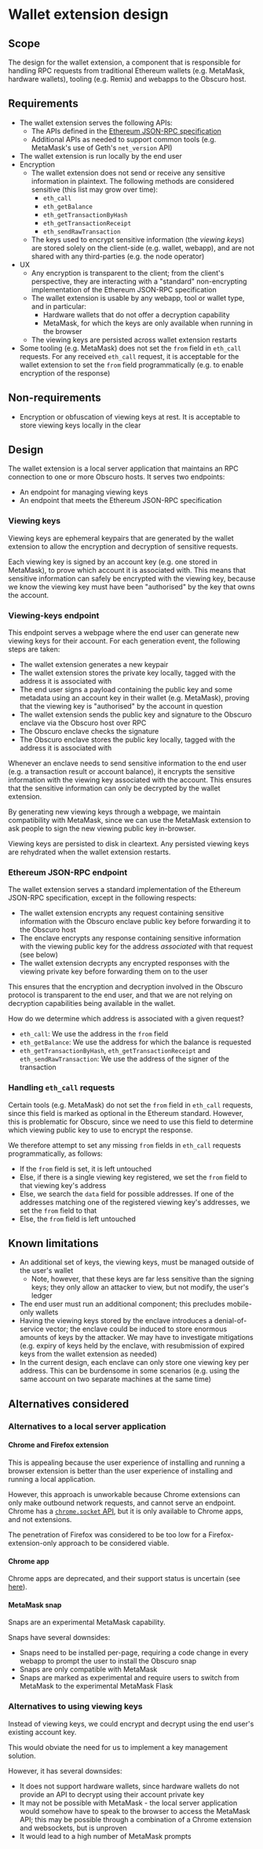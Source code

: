# Wallet extension design

## Scope

The design for the wallet extension, a component that is responsible for handling RPC requests from traditional 
Ethereum wallets (e.g. MetaMask, hardware wallets), tooling (e.g. Remix) and webapps to the Obscuro host.

## Requirements

* The wallet extension serves the following APIs:
  * The APIs defined in the [Ethereum JSON-RPC specification
    ](https://playground.open-rpc.org/?schemaUrl=https://raw.githubusercontent.com/ethereum/eth1.0-apis/assembled-spec/openrpc.json)
  * Additional APIs as needed to support common tools (e.g. MetaMask's use of Geth's `net_version` API)
* The wallet extension is run locally by the end user
* Encryption
  * The wallet extension does not send or receive any sensitive information in plaintext. The following methods are 
    considered sensitive (this list may grow over time):
    * `eth_call`
    * `eth_getBalance`
    * `eth_getTransactionByHash`
    * `eth_getTransactionReceipt`
    * `eth_sendRawTransaction`
  * The keys used to encrypt sensitive information (the *viewing keys*) are stored solely on the client-side (e.g. 
    wallet, webapp), and are not shared with any third-parties (e.g. the node operator)
* UX
  * Any encryption is transparent to the client; from the client's perspective, they are interacting with a "standard" 
      non-encrypting implementation of the Ethereum JSON-RPC specification
  * The wallet extension is usable by any webapp, tool or wallet type, and in particular:
    * Hardware wallets that do not offer a decryption capability
    * MetaMask, for which the keys are only available when running in the browser
  * The viewing keys are persisted across wallet extension restarts
* Some tooling (e.g. MetaMask) does not set the `from` field in `eth_call` requests. For any received `eth_call` 
  request, it is acceptable for the wallet extension to set the `from` field programmatically (e.g. to enable 
  encryption of the response)

## Non-requirements

* Encryption or obfuscation of viewing keys at rest. It is acceptable to store viewing keys locally in the clear

## Design

The wallet extension is a local server application that maintains an RPC connection to one or more Obscuro hosts. It 
serves two endpoints:

* An endpoint for managing viewing keys
* An endpoint that meets the Ethereum JSON-RPC specification

### Viewing keys

Viewing keys are ephemeral keypairs that are generated by the wallet extension to allow the encryption and decryption 
of sensitive requests.

Each viewing key is signed by an account key (e.g. one stored in MetaMask), to prove which account it is associated 
with. This means that sensitive information can safely be encrypted with the viewing key, because we know the viewing 
key must have been "authorised" by the key that owns the account.

### Viewing-keys endpoint

This endpoint serves a webpage where the end user can generate new viewing keys for their account. For each generation 
event, the following steps are taken:

* The wallet extension generates a new keypair
* The wallet extension stores the private key locally, tagged with the address it is associated with
* The end user signs a payload containing the public key and some metadata using an account key in their wallet (e.g. 
  MetaMask), proving that the viewing key is "authorised" by the account in question
* The wallet extension sends the public key and signature to the Obscuro enclave via the Obscuro host over RPC
* The Obscuro enclave checks the signature
* The Obscuro enclave stores the public key locally, tagged with the address it is associated with

Whenever an enclave needs to send sensitive information to the end user (e.g. a transaction result or account balance), 
it encrypts the sensitive information with the viewing key associated with the account. This ensures that the sensitive 
information can only be decrypted by the wallet extension.

By generating new viewing keys through a webpage, we maintain compatibility with MetaMask, since we can use the 
MetaMask extension to ask people to sign the new viewing public key in-browser.

Viewing keys are persisted to disk in cleartext. Any persisted viewing keys are rehydrated when the wallet extension 
restarts.

### Ethereum JSON-RPC endpoint

The wallet extension serves a standard implementation of the Ethereum JSON-RPC specification, except in the following 
respects:

* The wallet extension encrypts any request containing sensitive information with the Obscuro enclave public key before 
  forwarding it to the Obscuro host
* The enclave encrypts any response containing sensitive information with the viewing public key for the address 
  *associated* with that request (see below)
* The wallet extension decrypts any encrypted responses with the viewing private key before forwarding them on to the 
  user

This ensures that the encryption and decryption involved in the Obscuro protocol is transparent to the end user, and 
that we are not relying on decryption capabilities being available in the wallet.

How do we determine which address is associated with a given request?

* `eth_call`: We use the address in the `from` field
* `eth_getBalance`: We use the address for which the balance is requested
* `eth_getTransactionByHash`, `eth_getTransactionReceipt` and `eth_sendRawTransaction`: We use the address of the 
  signer of the transaction

### Handling `eth_call` requests

Certain tools (e.g. MetaMask) do not set the `from` field in `eth_call` requests, since this field is marked as 
optional in the Ethereum standard. However, this is problematic for Obscuro, since we need to use this field to 
determine which viewing public key to use to encrypt the response.

We therefore attempt to set any missing `from` fields in `eth_call` requests programmatically, as follows:

* If the `from` field is set, it is left untouched
* Else, if there is a single viewing key registered, we set the `from` field to that viewing key's address
* Else, we search the `data` field for possible addresses. If one of the addresses matching one of the registered
  viewing key's addresses, we set the `from` field to that
* Else, the `from` field is left untouched

## Known limitations

* An additional set of keys, the viewing keys, must be managed outside of the user's wallet
  * Note, however, that these keys are far less sensitive than the signing keys; they only allow an attacker to view, 
    but not modify, the user's ledger
* The end user must run an additional component; this precludes mobile-only wallets
* Having the viewing keys stored by the enclave introduces a denial-of-service vector; the enclave could be induced to 
  store enormous amounts of keys by the attacker. We may have to investigate mitigations (e.g. expiry of keys held by 
  the enclave, with resubmission of expired keys from the wallet extension as needed)
* In the current design, each enclave can only store one viewing key per address. This can be burdensome in some 
  scenarios (e.g. using the same account on two separate machines at the same time)

## Alternatives considered

### Alternatives to a local server application

#### Chrome and Firefox extension

This is appealing because the user experience of installing and running a browser extension is better than the user 
experience of installing and running a local application.

However, this approach is unworkable because Chrome extensions can only make outbound network requests, and cannot 
serve an endpoint. Chrome has a [`chrome.socket` API](https://developer.chrome.com/docs/extensions/reference/socket/), 
but it is only available to Chrome apps, and not extensions.

The penetration of Firefox was considered to be too low for a Firefox-extension-only approach to be considered viable.

#### Chrome app

Chrome apps are deprecated, and their support status is uncertain (see 
[here](https://blog.chromium.org/2021/10/extending-chrome-app-support-on-chrome.html)).

#### MetaMask snap

Snaps are an experimental MetaMask capability.

Snaps have several downsides:

* Snaps need to be installed per-page, requiring a code change in every webapp to prompt the user to install the Obscuro 
  snap
* Snaps are only compatible with MetaMask
* Snaps are marked as experimental and require users to switch from MetaMask to the experimental MetaMask Flask

### Alternatives to using viewing keys

Instead of viewing keys, we could encrypt and decrypt using the end user's existing account key.

This would obviate the need for us to implement a key management solution.

However, it has several downsides:

* It does not support hardware wallets, since hardware wallets do not provide an API to decrypt using their account 
  private key
* It may not be possible with MetaMask - the local server application would somehow have to speak to the browser to 
  access the MetaMask API; this may be possible through a combination of a Chrome extension and websockets, but is 
  unproven
* It would lead to a high number of MetaMask prompts
